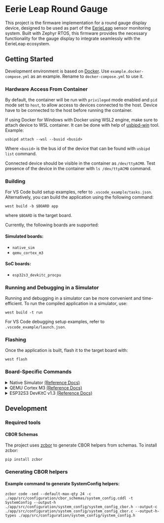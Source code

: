 # Eerie Leap Round Gauge

This project is the firmware implementation for a round gauge display device, designed to be used as part of the [EerieLeap](https://github.com/pavllick/EerieLeapRT) sensor monitoring system. Built with Zephyr RTOS, this firmware provides the necessary functionality for the gauge display to integrate seamlessly with the EerieLeap ecosystem.

## Getting Started

Development environment is based on [Docker](https://www.docker.com/). Use `example.docker-compose.yml` as an example. Rename to `docker-compose.yml` to use it.

### Hardware Access From Container

By default, the container will be run with `privileged` mode enabled and `pid` mode set to `host`, to allow access to devices connected to the host. Device have to be connected to the host before running the container.

If using Docker for Windows with Docker using WSL2 engine, make sure to attach device to WSL container. It can be done with help of [usbipd-win](https://github.com/dorssel/usbipd-win) tool. Example:

```shell
usbipd attach --wsl --busid <busid>
```

Where `<busid>` is the bus id of the device that can be found with `usbipd list` command.

Connected device should be visible in the container as `/dev/ttyACM0`. Test presence of the device in the container with `ls /dev/ttyACM0` command.

### Building

For VS Code build setup examples, refer to `.vscode_example/tasks.json`. Alternatively, you can build the application using the following command:

```shell
west build -b $BOARD app
```

where `$BOARD` is the target board.

Currently, the following boards are supported:

#### Simulated boards:
- `native_sim`
- `qemu_cortex_m3`

#### SoC boards:
- `esp32s3_devkitc_procpu`

### Running and Debugging in a Simulator

Running and debugging in a simulator can be more convenient and time-efficient. To run the compiled application in a simulator, use:

```shell
west build -t run
```

For VS Code debugging setup examples, refer to `.vscode_example/launch.json`.

### Flashing

Once the application is built, flash it to the target board with:

```shell
west flash
```

### Board-Specific Commands

<details>
<summary>
    Native Simulator
    <a href="https://docs.zephyrproject.org/latest/boards/native/native_sim/doc/index.html">(Reference Docs)</a>
</summary>
<br>

**Build:**  
```shell
west build -p auto -b native_sim ./app
```

</details>


<details>
<summary>
    QEMU Cortex M3
    <a href="https://docs.zephyrproject.org/latest/boards/qemu/cortex_m3/doc/index.html">(Reference Docs)</a>
</summary>
<br>

**Build:**  
```shell
west build -p auto -b qemu_cortex_m3 ./app
```

</details>


<details>
<summary>
    ESP32S3 DevKitC v1.3
    <a href="https://docs.zephyrproject.org/latest/boards/espressif/esp32s3_devkitc/doc/index.html">(Reference Docs)</a>
</summary>
<br>

**Build with Bootloader:**  
```shell
west build -p auto -b esp32s3_devkitc/esp32s3/procpu --sysbuild ./app
```

**Simple Build:**  
```shell
west build -p auto -b esp32s3_devkitc/esp32s3/procpu ./app
```

**Serial Monitor:**  
```shell
west espressif monitor
```

</details>

## Development

### Required tools

#### CBOR Schemas

The project uses [zcbor](https://github.com/NordicSemiconductor/zcbor) to generate CBOR helpers from schemas. To install zcbor:

```shell
pip install zcbor
```

### Generating CBOR helpers

#### Example command to generate SystemConfig helpers:

```shell
zcbor code -sed --default-max-qty 24 -c ./app/src/configuration/cbor_schemas/system_config.cddl -t SystemConfig --output-h ./app/src/configuration/system_config/system_config_cbor.h --output-c ./app/src/configuration/system_config/system_config_cbor.c --output-h-types ./app/src/configuration/system_config/system_config.h
```
